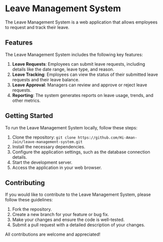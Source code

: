 # Leave Management System

The Leave Management System is a web application that allows employees to request and track their leave.

## Features
The Leave Management System includes the following key features:

1. **Leave Requests**: Employees can submit leave requests, including details like the date range, leave type, and reason.
2. **Leave Tracking**: Employees can view the status of their submitted leave requests and their leave balance.
3. **Leave Approval**: Managers can review and approve or reject leave requests.
4. **Reporting**: The system generates reports on leave usage, trends, and other metrics.

## Getting Started
To run the Leave Management System locally, follow these steps:

1. Clone the repository: `git clone https://github.com/Hi-Aman-Jain/leave-management-system.git`
2. Install the necessary dependencies.
3. Configure the application settings, such as the database connection details.
4. Start the development server.
5. Access the application in your web browser.

## Contributing
If you would like to contribute to the Leave Management System, please follow these guidelines:

1. Fork the repository.
2. Create a new branch for your feature or bug fix.
3. Make your changes and ensure the code is well-tested.
4. Submit a pull request with a detailed description of your changes.

All contributions are welcome and appreciated!